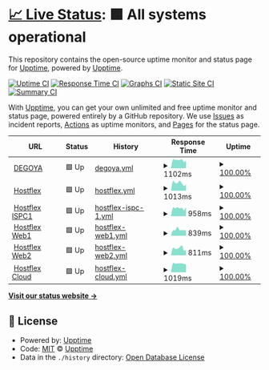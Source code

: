 # [📈 Live Status](https://demo.upptime.js.org): <!--live status--> **🟩 All systems operational**

This repository contains the open-source uptime monitor and status page for [Upptime](https://upptime.js.org), powered by [Upptime](https://github.com/upptime/upptime).

[![Uptime CI](https://github.com/koj-co/upptime/workflows/Uptime%20CI/badge.svg)](https://github.com/koj-co/upptime/actions?query=workflow%3A%22Uptime+CI%22)
[![Response Time CI](https://github.com/koj-co/upptime/workflows/Response%20Time%20CI/badge.svg)](https://github.com/koj-co/upptime/actions?query=workflow%3A%22Response+Time+CI%22)
[![Graphs CI](https://github.com/koj-co/upptime/workflows/Graphs%20CI/badge.svg)](https://github.com/koj-co/upptime/actions?query=workflow%3A%22Graphs+CI%22)
[![Static Site CI](https://github.com/koj-co/upptime/workflows/Static%20Site%20CI/badge.svg)](https://github.com/koj-co/upptime/actions?query=workflow%3A%22Static+Site+CI%22)
[![Summary CI](https://github.com/koj-co/upptime/workflows/Summary%20CI/badge.svg)](https://github.com/koj-co/upptime/actions?query=workflow%3A%22Summary+CI%22)

With [Upptime](https://upptime.js.org), you can get your own unlimited and free uptime monitor and status page, powered entirely by a GitHub repository. We use [Issues](https://github.com/upptime/upptime/issues) as incident reports, [Actions](https://github.com/degoya/Upptime/actions) as uptime monitors, and [Pages](https://demo.upptime.js.org) for the status page.

<!--start: status pages-->
<!-- This summary is generated by Upptime (https://github.com/upptime/upptime) -->
<!-- Do not edit this manually, your changes will be overwritten -->
<!-- prettier-ignore -->
| URL | Status | History | Response Time | Uptime |
| --- | ------ | ------- | ------------- | ------ |
| <img alt="" src="https://favicons.githubusercontent.com/degoya.digital" height="13"> [DEGOYA](https://degoya.digital) | 🟩 Up | [degoya.yml](https://github.com/degoya/Upptime/commits/HEAD/history/degoya.yml) | <details><summary><img alt="Response time graph" src="./graphs/degoya/response-time-week.png" height="20"> 1102ms</summary><br><a href="https://degoya.upptime.js.org/history/degoya"><img alt="Response time 1012" src="https://img.shields.io/endpoint?url=https%3A%2F%2Fraw.githubusercontent.com%2Fdegoya%2FUpptime%2FHEAD%2Fapi%2Fdegoya%2Fresponse-time.json"></a><br><a href="https://degoya.upptime.js.org/history/degoya"><img alt="24-hour response time 1230" src="https://img.shields.io/endpoint?url=https%3A%2F%2Fraw.githubusercontent.com%2Fdegoya%2FUpptime%2FHEAD%2Fapi%2Fdegoya%2Fresponse-time-day.json"></a><br><a href="https://degoya.upptime.js.org/history/degoya"><img alt="7-day response time 1102" src="https://img.shields.io/endpoint?url=https%3A%2F%2Fraw.githubusercontent.com%2Fdegoya%2FUpptime%2FHEAD%2Fapi%2Fdegoya%2Fresponse-time-week.json"></a><br><a href="https://degoya.upptime.js.org/history/degoya"><img alt="30-day response time 1057" src="https://img.shields.io/endpoint?url=https%3A%2F%2Fraw.githubusercontent.com%2Fdegoya%2FUpptime%2FHEAD%2Fapi%2Fdegoya%2Fresponse-time-month.json"></a><br><a href="https://degoya.upptime.js.org/history/degoya"><img alt="1-year response time 1012" src="https://img.shields.io/endpoint?url=https%3A%2F%2Fraw.githubusercontent.com%2Fdegoya%2FUpptime%2FHEAD%2Fapi%2Fdegoya%2Fresponse-time-year.json"></a></details> | <details><summary><a href="https://degoya.upptime.js.org/history/degoya">100.00%</a></summary><a href="https://degoya.upptime.js.org/history/degoya"><img alt="All-time uptime 99.97%" src="https://img.shields.io/endpoint?url=https%3A%2F%2Fraw.githubusercontent.com%2Fdegoya%2FUpptime%2FHEAD%2Fapi%2Fdegoya%2Fuptime.json"></a><br><a href="https://degoya.upptime.js.org/history/degoya"><img alt="24-hour uptime 100.00%" src="https://img.shields.io/endpoint?url=https%3A%2F%2Fraw.githubusercontent.com%2Fdegoya%2FUpptime%2FHEAD%2Fapi%2Fdegoya%2Fuptime-day.json"></a><br><a href="https://degoya.upptime.js.org/history/degoya"><img alt="7-day uptime 100.00%" src="https://img.shields.io/endpoint?url=https%3A%2F%2Fraw.githubusercontent.com%2Fdegoya%2FUpptime%2FHEAD%2Fapi%2Fdegoya%2Fuptime-week.json"></a><br><a href="https://degoya.upptime.js.org/history/degoya"><img alt="30-day uptime 99.96%" src="https://img.shields.io/endpoint?url=https%3A%2F%2Fraw.githubusercontent.com%2Fdegoya%2FUpptime%2FHEAD%2Fapi%2Fdegoya%2Fuptime-month.json"></a><br><a href="https://degoya.upptime.js.org/history/degoya"><img alt="1-year uptime 99.97%" src="https://img.shields.io/endpoint?url=https%3A%2F%2Fraw.githubusercontent.com%2Fdegoya%2FUpptime%2FHEAD%2Fapi%2Fdegoya%2Fuptime-year.json"></a></details>
| <img alt="" src="https://favicons.githubusercontent.com/hostflex.de" height="13"> [Hostflex](https://hostflex.de) | 🟩 Up | [hostflex.yml](https://github.com/degoya/Upptime/commits/HEAD/history/hostflex.yml) | <details><summary><img alt="Response time graph" src="./graphs/hostflex/response-time-week.png" height="20"> 1013ms</summary><br><a href="https://degoya.upptime.js.org/history/hostflex"><img alt="Response time 898" src="https://img.shields.io/endpoint?url=https%3A%2F%2Fraw.githubusercontent.com%2Fdegoya%2FUpptime%2FHEAD%2Fapi%2Fhostflex%2Fresponse-time.json"></a><br><a href="https://degoya.upptime.js.org/history/hostflex"><img alt="24-hour response time 1074" src="https://img.shields.io/endpoint?url=https%3A%2F%2Fraw.githubusercontent.com%2Fdegoya%2FUpptime%2FHEAD%2Fapi%2Fhostflex%2Fresponse-time-day.json"></a><br><a href="https://degoya.upptime.js.org/history/hostflex"><img alt="7-day response time 1013" src="https://img.shields.io/endpoint?url=https%3A%2F%2Fraw.githubusercontent.com%2Fdegoya%2FUpptime%2FHEAD%2Fapi%2Fhostflex%2Fresponse-time-week.json"></a><br><a href="https://degoya.upptime.js.org/history/hostflex"><img alt="30-day response time 925" src="https://img.shields.io/endpoint?url=https%3A%2F%2Fraw.githubusercontent.com%2Fdegoya%2FUpptime%2FHEAD%2Fapi%2Fhostflex%2Fresponse-time-month.json"></a><br><a href="https://degoya.upptime.js.org/history/hostflex"><img alt="1-year response time 898" src="https://img.shields.io/endpoint?url=https%3A%2F%2Fraw.githubusercontent.com%2Fdegoya%2FUpptime%2FHEAD%2Fapi%2Fhostflex%2Fresponse-time-year.json"></a></details> | <details><summary><a href="https://degoya.upptime.js.org/history/hostflex">100.00%</a></summary><a href="https://degoya.upptime.js.org/history/hostflex"><img alt="All-time uptime 99.99%" src="https://img.shields.io/endpoint?url=https%3A%2F%2Fraw.githubusercontent.com%2Fdegoya%2FUpptime%2FHEAD%2Fapi%2Fhostflex%2Fuptime.json"></a><br><a href="https://degoya.upptime.js.org/history/hostflex"><img alt="24-hour uptime 100.00%" src="https://img.shields.io/endpoint?url=https%3A%2F%2Fraw.githubusercontent.com%2Fdegoya%2FUpptime%2FHEAD%2Fapi%2Fhostflex%2Fuptime-day.json"></a><br><a href="https://degoya.upptime.js.org/history/hostflex"><img alt="7-day uptime 100.00%" src="https://img.shields.io/endpoint?url=https%3A%2F%2Fraw.githubusercontent.com%2Fdegoya%2FUpptime%2FHEAD%2Fapi%2Fhostflex%2Fuptime-week.json"></a><br><a href="https://degoya.upptime.js.org/history/hostflex"><img alt="30-day uptime 99.96%" src="https://img.shields.io/endpoint?url=https%3A%2F%2Fraw.githubusercontent.com%2Fdegoya%2FUpptime%2FHEAD%2Fapi%2Fhostflex%2Fuptime-month.json"></a><br><a href="https://degoya.upptime.js.org/history/hostflex"><img alt="1-year uptime 99.99%" src="https://img.shields.io/endpoint?url=https%3A%2F%2Fraw.githubusercontent.com%2Fdegoya%2FUpptime%2FHEAD%2Fapi%2Fhostflex%2Fuptime-year.json"></a></details>
| <img alt="" src="https://favicons.githubusercontent.com/ispc1.hostflex.de" height="13"> [Hostflex ISPC1](https://ispc1.hostflex.de) | 🟩 Up | [hostflex-ispc-1.yml](https://github.com/degoya/Upptime/commits/HEAD/history/hostflex-ispc-1.yml) | <details><summary><img alt="Response time graph" src="./graphs/hostflex-ispc-1/response-time-week.png" height="20"> 958ms</summary><br><a href="https://degoya.upptime.js.org/history/hostflex-ispc-1"><img alt="Response time 777" src="https://img.shields.io/endpoint?url=https%3A%2F%2Fraw.githubusercontent.com%2Fdegoya%2FUpptime%2FHEAD%2Fapi%2Fhostflex-ispc-1%2Fresponse-time.json"></a><br><a href="https://degoya.upptime.js.org/history/hostflex-ispc-1"><img alt="24-hour response time 1035" src="https://img.shields.io/endpoint?url=https%3A%2F%2Fraw.githubusercontent.com%2Fdegoya%2FUpptime%2FHEAD%2Fapi%2Fhostflex-ispc-1%2Fresponse-time-day.json"></a><br><a href="https://degoya.upptime.js.org/history/hostflex-ispc-1"><img alt="7-day response time 958" src="https://img.shields.io/endpoint?url=https%3A%2F%2Fraw.githubusercontent.com%2Fdegoya%2FUpptime%2FHEAD%2Fapi%2Fhostflex-ispc-1%2Fresponse-time-week.json"></a><br><a href="https://degoya.upptime.js.org/history/hostflex-ispc-1"><img alt="30-day response time 862" src="https://img.shields.io/endpoint?url=https%3A%2F%2Fraw.githubusercontent.com%2Fdegoya%2FUpptime%2FHEAD%2Fapi%2Fhostflex-ispc-1%2Fresponse-time-month.json"></a><br><a href="https://degoya.upptime.js.org/history/hostflex-ispc-1"><img alt="1-year response time 777" src="https://img.shields.io/endpoint?url=https%3A%2F%2Fraw.githubusercontent.com%2Fdegoya%2FUpptime%2FHEAD%2Fapi%2Fhostflex-ispc-1%2Fresponse-time-year.json"></a></details> | <details><summary><a href="https://degoya.upptime.js.org/history/hostflex-ispc-1">100.00%</a></summary><a href="https://degoya.upptime.js.org/history/hostflex-ispc-1"><img alt="All-time uptime 100.00%" src="https://img.shields.io/endpoint?url=https%3A%2F%2Fraw.githubusercontent.com%2Fdegoya%2FUpptime%2FHEAD%2Fapi%2Fhostflex-ispc-1%2Fuptime.json"></a><br><a href="https://degoya.upptime.js.org/history/hostflex-ispc-1"><img alt="24-hour uptime 100.00%" src="https://img.shields.io/endpoint?url=https%3A%2F%2Fraw.githubusercontent.com%2Fdegoya%2FUpptime%2FHEAD%2Fapi%2Fhostflex-ispc-1%2Fuptime-day.json"></a><br><a href="https://degoya.upptime.js.org/history/hostflex-ispc-1"><img alt="7-day uptime 100.00%" src="https://img.shields.io/endpoint?url=https%3A%2F%2Fraw.githubusercontent.com%2Fdegoya%2FUpptime%2FHEAD%2Fapi%2Fhostflex-ispc-1%2Fuptime-week.json"></a><br><a href="https://degoya.upptime.js.org/history/hostflex-ispc-1"><img alt="30-day uptime 100.00%" src="https://img.shields.io/endpoint?url=https%3A%2F%2Fraw.githubusercontent.com%2Fdegoya%2FUpptime%2FHEAD%2Fapi%2Fhostflex-ispc-1%2Fuptime-month.json"></a><br><a href="https://degoya.upptime.js.org/history/hostflex-ispc-1"><img alt="1-year uptime 100.00%" src="https://img.shields.io/endpoint?url=https%3A%2F%2Fraw.githubusercontent.com%2Fdegoya%2FUpptime%2FHEAD%2Fapi%2Fhostflex-ispc-1%2Fuptime-year.json"></a></details>
| <img alt="" src="https://favicons.githubusercontent.com/web1.hostflex.de" height="13"> [Hostflex Web1](https://web1.hostflex.de) | 🟩 Up | [hostflex-web1.yml](https://github.com/degoya/Upptime/commits/HEAD/history/hostflex-web1.yml) | <details><summary><img alt="Response time graph" src="./graphs/hostflex-web1/response-time-week.png" height="20"> 839ms</summary><br><a href="https://degoya.upptime.js.org/history/hostflex-web1"><img alt="Response time 753" src="https://img.shields.io/endpoint?url=https%3A%2F%2Fraw.githubusercontent.com%2Fdegoya%2FUpptime%2FHEAD%2Fapi%2Fhostflex-web1%2Fresponse-time.json"></a><br><a href="https://degoya.upptime.js.org/history/hostflex-web1"><img alt="24-hour response time 863" src="https://img.shields.io/endpoint?url=https%3A%2F%2Fraw.githubusercontent.com%2Fdegoya%2FUpptime%2FHEAD%2Fapi%2Fhostflex-web1%2Fresponse-time-day.json"></a><br><a href="https://degoya.upptime.js.org/history/hostflex-web1"><img alt="7-day response time 839" src="https://img.shields.io/endpoint?url=https%3A%2F%2Fraw.githubusercontent.com%2Fdegoya%2FUpptime%2FHEAD%2Fapi%2Fhostflex-web1%2Fresponse-time-week.json"></a><br><a href="https://degoya.upptime.js.org/history/hostflex-web1"><img alt="30-day response time 773" src="https://img.shields.io/endpoint?url=https%3A%2F%2Fraw.githubusercontent.com%2Fdegoya%2FUpptime%2FHEAD%2Fapi%2Fhostflex-web1%2Fresponse-time-month.json"></a><br><a href="https://degoya.upptime.js.org/history/hostflex-web1"><img alt="1-year response time 753" src="https://img.shields.io/endpoint?url=https%3A%2F%2Fraw.githubusercontent.com%2Fdegoya%2FUpptime%2FHEAD%2Fapi%2Fhostflex-web1%2Fresponse-time-year.json"></a></details> | <details><summary><a href="https://degoya.upptime.js.org/history/hostflex-web1">100.00%</a></summary><a href="https://degoya.upptime.js.org/history/hostflex-web1"><img alt="All-time uptime 100.00%" src="https://img.shields.io/endpoint?url=https%3A%2F%2Fraw.githubusercontent.com%2Fdegoya%2FUpptime%2FHEAD%2Fapi%2Fhostflex-web1%2Fuptime.json"></a><br><a href="https://degoya.upptime.js.org/history/hostflex-web1"><img alt="24-hour uptime 100.00%" src="https://img.shields.io/endpoint?url=https%3A%2F%2Fraw.githubusercontent.com%2Fdegoya%2FUpptime%2FHEAD%2Fapi%2Fhostflex-web1%2Fuptime-day.json"></a><br><a href="https://degoya.upptime.js.org/history/hostflex-web1"><img alt="7-day uptime 100.00%" src="https://img.shields.io/endpoint?url=https%3A%2F%2Fraw.githubusercontent.com%2Fdegoya%2FUpptime%2FHEAD%2Fapi%2Fhostflex-web1%2Fuptime-week.json"></a><br><a href="https://degoya.upptime.js.org/history/hostflex-web1"><img alt="30-day uptime 100.00%" src="https://img.shields.io/endpoint?url=https%3A%2F%2Fraw.githubusercontent.com%2Fdegoya%2FUpptime%2FHEAD%2Fapi%2Fhostflex-web1%2Fuptime-month.json"></a><br><a href="https://degoya.upptime.js.org/history/hostflex-web1"><img alt="1-year uptime 100.00%" src="https://img.shields.io/endpoint?url=https%3A%2F%2Fraw.githubusercontent.com%2Fdegoya%2FUpptime%2FHEAD%2Fapi%2Fhostflex-web1%2Fuptime-year.json"></a></details>
| <img alt="" src="https://favicons.githubusercontent.com/web2.hostflex.de" height="13"> [Hostflex Web2](https://web2.hostflex.de) | 🟩 Up | [hostflex-web2.yml](https://github.com/degoya/Upptime/commits/HEAD/history/hostflex-web2.yml) | <details><summary><img alt="Response time graph" src="./graphs/hostflex-web2/response-time-week.png" height="20"> 811ms</summary><br><a href="https://degoya.upptime.js.org/history/hostflex-web2"><img alt="Response time 719" src="https://img.shields.io/endpoint?url=https%3A%2F%2Fraw.githubusercontent.com%2Fdegoya%2FUpptime%2FHEAD%2Fapi%2Fhostflex-web2%2Fresponse-time.json"></a><br><a href="https://degoya.upptime.js.org/history/hostflex-web2"><img alt="24-hour response time 924" src="https://img.shields.io/endpoint?url=https%3A%2F%2Fraw.githubusercontent.com%2Fdegoya%2FUpptime%2FHEAD%2Fapi%2Fhostflex-web2%2Fresponse-time-day.json"></a><br><a href="https://degoya.upptime.js.org/history/hostflex-web2"><img alt="7-day response time 811" src="https://img.shields.io/endpoint?url=https%3A%2F%2Fraw.githubusercontent.com%2Fdegoya%2FUpptime%2FHEAD%2Fapi%2Fhostflex-web2%2Fresponse-time-week.json"></a><br><a href="https://degoya.upptime.js.org/history/hostflex-web2"><img alt="30-day response time 731" src="https://img.shields.io/endpoint?url=https%3A%2F%2Fraw.githubusercontent.com%2Fdegoya%2FUpptime%2FHEAD%2Fapi%2Fhostflex-web2%2Fresponse-time-month.json"></a><br><a href="https://degoya.upptime.js.org/history/hostflex-web2"><img alt="1-year response time 719" src="https://img.shields.io/endpoint?url=https%3A%2F%2Fraw.githubusercontent.com%2Fdegoya%2FUpptime%2FHEAD%2Fapi%2Fhostflex-web2%2Fresponse-time-year.json"></a></details> | <details><summary><a href="https://degoya.upptime.js.org/history/hostflex-web2">100.00%</a></summary><a href="https://degoya.upptime.js.org/history/hostflex-web2"><img alt="All-time uptime 99.99%" src="https://img.shields.io/endpoint?url=https%3A%2F%2Fraw.githubusercontent.com%2Fdegoya%2FUpptime%2FHEAD%2Fapi%2Fhostflex-web2%2Fuptime.json"></a><br><a href="https://degoya.upptime.js.org/history/hostflex-web2"><img alt="24-hour uptime 100.00%" src="https://img.shields.io/endpoint?url=https%3A%2F%2Fraw.githubusercontent.com%2Fdegoya%2FUpptime%2FHEAD%2Fapi%2Fhostflex-web2%2Fuptime-day.json"></a><br><a href="https://degoya.upptime.js.org/history/hostflex-web2"><img alt="7-day uptime 100.00%" src="https://img.shields.io/endpoint?url=https%3A%2F%2Fraw.githubusercontent.com%2Fdegoya%2FUpptime%2FHEAD%2Fapi%2Fhostflex-web2%2Fuptime-week.json"></a><br><a href="https://degoya.upptime.js.org/history/hostflex-web2"><img alt="30-day uptime 99.96%" src="https://img.shields.io/endpoint?url=https%3A%2F%2Fraw.githubusercontent.com%2Fdegoya%2FUpptime%2FHEAD%2Fapi%2Fhostflex-web2%2Fuptime-month.json"></a><br><a href="https://degoya.upptime.js.org/history/hostflex-web2"><img alt="1-year uptime 99.99%" src="https://img.shields.io/endpoint?url=https%3A%2F%2Fraw.githubusercontent.com%2Fdegoya%2FUpptime%2FHEAD%2Fapi%2Fhostflex-web2%2Fuptime-year.json"></a></details>
| <img alt="" src="https://favicons.githubusercontent.com/cloud.hostflex.de" height="13"> [Hostflex Cloud](https://cloud.hostflex.de) | 🟩 Up | [hostflex-cloud.yml](https://github.com/degoya/Upptime/commits/HEAD/history/hostflex-cloud.yml) | <details><summary><img alt="Response time graph" src="./graphs/hostflex-cloud/response-time-week.png" height="20"> 1019ms</summary><br><a href="https://degoya.upptime.js.org/history/hostflex-cloud"><img alt="Response time 969" src="https://img.shields.io/endpoint?url=https%3A%2F%2Fraw.githubusercontent.com%2Fdegoya%2FUpptime%2FHEAD%2Fapi%2Fhostflex-cloud%2Fresponse-time.json"></a><br><a href="https://degoya.upptime.js.org/history/hostflex-cloud"><img alt="24-hour response time 1031" src="https://img.shields.io/endpoint?url=https%3A%2F%2Fraw.githubusercontent.com%2Fdegoya%2FUpptime%2FHEAD%2Fapi%2Fhostflex-cloud%2Fresponse-time-day.json"></a><br><a href="https://degoya.upptime.js.org/history/hostflex-cloud"><img alt="7-day response time 1019" src="https://img.shields.io/endpoint?url=https%3A%2F%2Fraw.githubusercontent.com%2Fdegoya%2FUpptime%2FHEAD%2Fapi%2Fhostflex-cloud%2Fresponse-time-week.json"></a><br><a href="https://degoya.upptime.js.org/history/hostflex-cloud"><img alt="30-day response time 981" src="https://img.shields.io/endpoint?url=https%3A%2F%2Fraw.githubusercontent.com%2Fdegoya%2FUpptime%2FHEAD%2Fapi%2Fhostflex-cloud%2Fresponse-time-month.json"></a><br><a href="https://degoya.upptime.js.org/history/hostflex-cloud"><img alt="1-year response time 969" src="https://img.shields.io/endpoint?url=https%3A%2F%2Fraw.githubusercontent.com%2Fdegoya%2FUpptime%2FHEAD%2Fapi%2Fhostflex-cloud%2Fresponse-time-year.json"></a></details> | <details><summary><a href="https://degoya.upptime.js.org/history/hostflex-cloud">100.00%</a></summary><a href="https://degoya.upptime.js.org/history/hostflex-cloud"><img alt="All-time uptime 99.78%" src="https://img.shields.io/endpoint?url=https%3A%2F%2Fraw.githubusercontent.com%2Fdegoya%2FUpptime%2FHEAD%2Fapi%2Fhostflex-cloud%2Fuptime.json"></a><br><a href="https://degoya.upptime.js.org/history/hostflex-cloud"><img alt="24-hour uptime 100.00%" src="https://img.shields.io/endpoint?url=https%3A%2F%2Fraw.githubusercontent.com%2Fdegoya%2FUpptime%2FHEAD%2Fapi%2Fhostflex-cloud%2Fuptime-day.json"></a><br><a href="https://degoya.upptime.js.org/history/hostflex-cloud"><img alt="7-day uptime 100.00%" src="https://img.shields.io/endpoint?url=https%3A%2F%2Fraw.githubusercontent.com%2Fdegoya%2FUpptime%2FHEAD%2Fapi%2Fhostflex-cloud%2Fuptime-week.json"></a><br><a href="https://degoya.upptime.js.org/history/hostflex-cloud"><img alt="30-day uptime 99.11%" src="https://img.shields.io/endpoint?url=https%3A%2F%2Fraw.githubusercontent.com%2Fdegoya%2FUpptime%2FHEAD%2Fapi%2Fhostflex-cloud%2Fuptime-month.json"></a><br><a href="https://degoya.upptime.js.org/history/hostflex-cloud"><img alt="1-year uptime 99.78%" src="https://img.shields.io/endpoint?url=https%3A%2F%2Fraw.githubusercontent.com%2Fdegoya%2FUpptime%2FHEAD%2Fapi%2Fhostflex-cloud%2Fuptime-year.json"></a></details>

<!--end: status pages-->

[**Visit our status website →**](https://demo.upptime.js.org)

## 📄 License

- Powered by: [Upptime](https://github.com/upptime/upptime)
- Code: [MIT](./LICENSE) © [Upptime](https://upptime.js.org)
- Data in the `./history` directory: [Open Database License](https://opendatacommons.org/licenses/odbl/1-0/)
